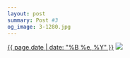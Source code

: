 ```yaml
---
layout: post
summary: Post #3
og_image: 3-1280.jpg
---
```


<p>
  <time><a href="/3">{{ page.date | date: "%B %e, %Y" }}</a></time>
  <a href="/3"><img src="{{ site.assets_url }}/3-640.jpg" srcset="{{ site.assets_url }}/3-1280.jpg 1280w, {{ site.assets_url }}/3-960.jpg 960w, {{ site.assets_url }}/3-640.jpg 640w, {{ site.assets_url }}/3-320.jpg 320w" sizes="(min-width: 700px) 50vw, calc(100vw - 2rem)" /></a>
</p>
